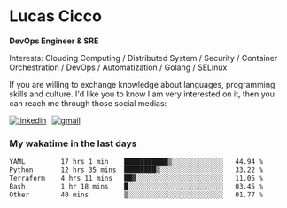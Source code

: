 # Lucas Cicco

**DevOps Engineer & SRE**

Interests: Clouding Computing / Distributed System / Security / Container Orchestration / DevOps / Automatization / Golang / SELinux

If you are willing to exchange knowledge about languages, programming skills and culture. I'd like you to know I am very interested on it, then you can reach me through those social medias:

<div style="display: flex; align-items: center; gap: 10px;">
  <a href="https://www.linkedin.com/in/lucas-vitor-de-cicco" target="_blank">
    <img
      src="https://img.shields.io/badge/-LinkedIn-%230077B5?style=for-the-badge&logo=linkedin&logoColor=white"
      alt="linkedin"
      target="_blank" 
    />
  </a>
  <a href="mailto:lucasvitorx1@gmail.com">
      <img
        src="https://img.shields.io/badge/-Gmail-%23333?style=for-the-badge&logo=gmail&logoColor=white"
        alt="gmail"
        target="_blank"
      />
  </a>
</div>

### My wakatime in the last days

<!--START_SECTION:waka-->

```txt
YAML         17 hrs 1 min    ███████████▒░░░░░░░░░░░░░   44.94 %
Python       12 hrs 35 mins  ████████▒░░░░░░░░░░░░░░░░   33.22 %
Terraform    4 hrs 11 mins   ██▓░░░░░░░░░░░░░░░░░░░░░░   11.05 %
Bash         1 hr 18 mins    █░░░░░░░░░░░░░░░░░░░░░░░░   03.45 %
Other        40 mins         ▒░░░░░░░░░░░░░░░░░░░░░░░░   01.77 %
```

<!--END_SECTION:waka-->
